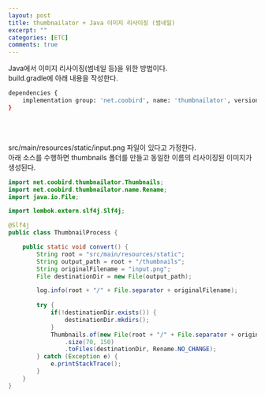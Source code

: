 ```yaml
---
layout: post
title: thumbnailator + Java 이미지 리사이징 (썸네일)
excerpt: ""
categories: [ETC]
comments: true
---
```


Java에서 이미지 리사이징(썸네일 등)을 위한 방법이다.  
build.gradle에 아래 내용을 작성한다.

```bash
dependencies {
    implementation group: 'net.coobird', name: 'thumbnailator', version: '0.4.20'
}
```

<br/>
<br/>

src/main/resources/static/input.png 파일이 있다고 가정한다.
<br/>
아래 소스를 수행하면 thumbnails 폴더를 만들고 동일한 이름의 리사이징된 이미지가 생성된다.



```java
import net.coobird.thumbnailator.Thumbnails;
import net.coobird.thumbnailator.name.Rename;
import java.io.File;

import lombok.extern.slf4j.Slf4j;

@Slf4j
public class ThumbnailProcess {

	public static void convert() {
		String root = "src/main/resources/static";
		String output_path = root + "/thumbnails";
		String originalFilename = "input.png";
		File destinationDir = new File(output_path);

		log.info(root + "/" + File.separator + originalFilename);
		
		try {
			if(!destinationDir.exists()) {
				destinationDir.mkdirs();
			}
			Thumbnails.of(new File(root + "/" + File.separator + originalFilename))
				.size(70, 150)
				.toFiles(destinationDir, Rename.NO_CHANGE);
		} catch (Exception e) {
			e.printStackTrace();
		}
	}
}
```